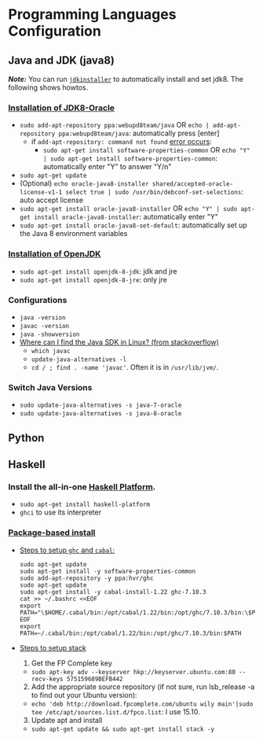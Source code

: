 # Programming Languages Configuration

## Java and JDK (java8)

***Note:*** You can run [`jdkinstaller`](https://github.com/hengxin/config-my-ubuntu/blob/master/programming-environment/jdkinstaller.sh) to automatically install and set jdk8.
The following shows howtos.

### [Installation of JDK8-Oracle](http://www.webupd8.org/2012/09/install-oracle-java-8-in-ubuntu-via-ppa.html)
- `sudo add-apt-repository ppa:webupd8team/java` OR `echo | add-apt-repository ppa:webupd8team/java`: automatically press [enter]
  - if `add-apt-repository: command not found` [error occurs](https://pricklytech.wordpress.com/2014/05/16/ubuntu-server-14-4-trusty-add-apt-repository-command-not-found/): 
    - `sudo apt-get install software-properties-common` OR `echo "Y" | sudo apt-get install software-properties-common`: automatically enter "Y" to answer "Y/n"
- `sudo apt-get update`
- (Optional) `echo oracle-java8-installer shared/accepted-oracle-license-v1-1 select true | sudo /usr/bin/debconf-set-selections`: auto accept license
- `sudo apt-get install oracle-java8-installer` OR `echo "Y" | sudo apt-get install oracle-java8-installer`: automatically enter "Y"
- `sudo apt-get install oracle-java8-set-default`: automatically set up the Java 8 environment variables

### [Installation of OpenJDK](http://askubuntu.com/a/464894/306000)
- `sudo apt-get install openjdk-8-jdk`: jdk and jre
- `sudo apt-get install openjdk-8-jre`: only jre

### Configurations
- `java -version`
- `javac -version`
- `java -showversion`
- [Where can I find the Java SDK in Linux? (from stackoverflow)](http://stackoverflow.com/q/5251323/1833118)
  - `which javac`
  - `update-java-alternatives -l`
  - `cd / ; find . -name 'javac'`. Often it is in `/usr/lib/jvm/`.

### Switch Java Versions
- `sudo update-java-alternatives -s java-7-oracle`
- `sudo update-java-alternatives -s java-8-oracle`

## Python

## Haskell

### Install the all-in-one [Haskell Platform](https://www.haskell.org/platform/).
- `sudo apt-get install haskell-platform`
- `ghci` to use its interpreter

### [Package-based install](https://www.haskell.org/downloads/linux)

- [Steps to setup `ghc` and `cabal`:](https://www.haskell.org/downloads/linux)

	```
	sudo apt-get update
	sudo apt-get install -y software-properties-common
	sudo add-apt-repository -y ppa:hvr/ghc
	sudo apt-get update
	sudo apt-get install -y cabal-install-1.22 ghc-7.10.3
	cat >> ~/.bashrc <<EOF
	export PATH="\$HOME/.cabal/bin:/opt/cabal/1.22/bin:/opt/ghc/7.10.3/bin:\$PATH"
	EOF
	export PATH=~/.cabal/bin:/opt/cabal/1.22/bin:/opt/ghc/7.10.3/bin:$PATH
	```
- [Steps to setup stack](https://github.com/commercialhaskell/stack/blob/master/doc/install_and_upgrade.md#ubuntu)

  1. Get the FP Complete key
	- `sudo apt-key adv --keyserver hkp://keyserver.ubuntu.com:80 --recv-keys 575159689BEFB442`
  2. Add the appropriate source repository (if not sure, run lsb_release -a to find out your Ubuntu version):
    - `echo 'deb http://download.fpcomplete.com/ubuntu wily main'|sudo tee /etc/apt/sources.list.d/fpco.list`: I use 15.10.
  3. Update apt and install
    - `sudo apt-get update && sudo apt-get install stack -y`
